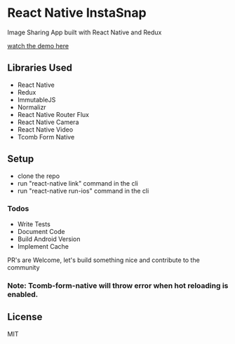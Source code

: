 # React Native InstaSnap
Image Sharing App built with React Native and Redux

[watch the demo here ](https://youtu.be/_NE_gX6A8YI)

## Libraries Used
  - React Native
  - Redux
  - ImmutableJS
  - Normalizr
  - React Native Router Flux
  - React Native Camera
  - React Native Video
  - Tcomb Form Native

## Setup

- clone the repo
- run "react-native link" command in the cli
- run "react-native run-ios" command in the cli

### Todos

 - Write Tests
 - Document Code
 - Build Android Version
 - Implement Cache

 PR's are Welcome, let's build something nice and contribute to the community

### Note: Tcomb-form-native will throw error when hot reloading is enabled.


License
----

MIT

